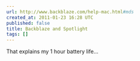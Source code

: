 ```yaml
---
url: http://www.backblaze.com/help-mac.html#mds
created_at: 2011-01-23 16:28 UTC
published: false
title: Backblaze and Spotlight
tags: []
---
```


That explains my 1 hour battery life...
